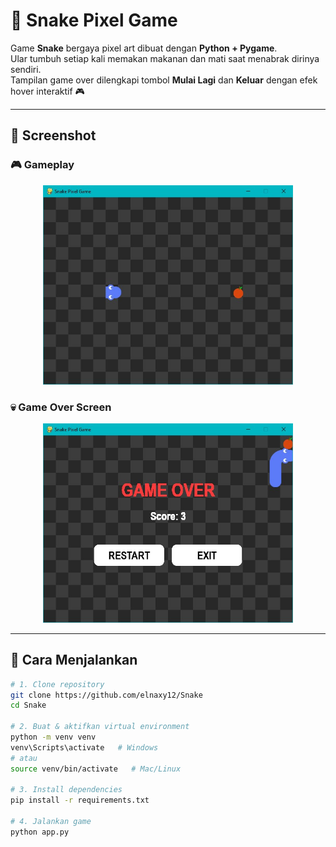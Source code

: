 # 🐍 Snake Pixel Game

Game **Snake** bergaya pixel art dibuat dengan **Python + Pygame**.  
Ular tumbuh setiap kali memakan makanan dan mati saat menabrak dirinya sendiri.  
Tampilan game over dilengkapi tombol **Mulai Lagi** dan **Keluar** dengan efek hover interaktif 🎮

---

## 📸 Screenshot

### 🎮 Gameplay
<p align="center">
  <img src="screenshot_gameplay.jpg" width="400" alt="Gameplay Screenshot">
</p>

### 💀 Game Over Screen
<p align="center">
  <img src="screenshot_gameover.jpg" width="400" alt="Game Over Screenshot">
</p>

---

## 🚀 Cara Menjalankan

```bash
# 1. Clone repository
git clone https://github.com/elnaxy12/Snake
cd Snake

# 2. Buat & aktifkan virtual environment
python -m venv venv
venv\Scripts\activate   # Windows
# atau
source venv/bin/activate   # Mac/Linux

# 3. Install dependencies
pip install -r requirements.txt

# 4. Jalankan game
python app.py
